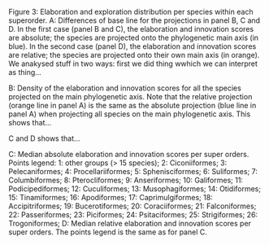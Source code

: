 Figure 3: Elaboration and exploration distribution per species within each superorder.
A: Differences of base line for the projections in panel B, C and D. In the first case (panel B and C), the elaboration and innovation scores are absolute; the species are projected onto the phylogenetic main axis (in blue). In the second case (panel D), the elaboration and innovation scores are relative; the species are projected onto their own main axis (in orange).
We anakysed stuff in two ways: first we did thing wwhich we can interpret as thing...


B: Density of the elaboration and innovation scores for all the species projected on the main phylogenetic axis. Note that the relative projection (orange line in panel A) is the same as the absolute projection (blue line in panel A) when projecting all species on the main phylogenetic axis.
This shows that...

C and D shows that...


C: Median absolute elaboration and innovation scores per super orders. 
Points legend:
1: other groups (> 15 species);
2: Ciconiiformes;
3: Pelecaniformes;
4: Procellariiformes;
5: Sphenisciformes;
6: Suliformes;
7: Columbiformes;
8: Pterocliformes;
9: Anseriformes;
10: Galiformes;
11: Podicipediformes;
12: Cuculiformes;
13: Musophagiformes;
14: Otidiformes;
15: Tinamiformes;
16: Apodiformes;
17: Caprimulgiformes;
18: Accipitriformes;
19: Bucerotiformes;
20: Coraciiformes;
21: Falconiformes;
22: Passeriformes;
23: Piciformes;
24: Psitaciformes;
25: Strigiformes;
26: Trogoniformes;
D: Median relative elaboration and innovation scores per super orders. The points legend is the same as for panel C.